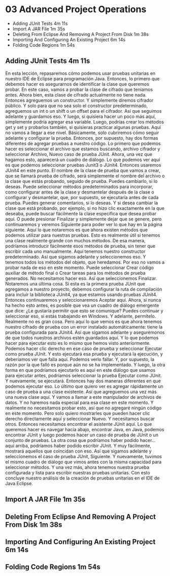 # 03 Advanced Project Operations

* Adding JUnit Tests 4m 11s
* Import A JAR File 1m 35s
* Deleting From Eclipse And Removing A Project From Disk 1m 38s
* Importing And Configuring An Existing Project 6m 14s
* Folding Code Regions 1m 54s

## Adding JUnit Tests 4m 11s

En esta lección, repasaremos cómo podemos usar pruebas unitarias en nuestro IDE de Eclipse para programación Java. Entonces, lo primero que debemos hacer es asegurarnos de identificar la clase que queremos probar. En este caso, vamos a probar la clase de cifrado que teníamos antes. Ahora bien, esta clase de cifrado actualmente no tiene nada. Entonces agreguemos un constructor. Y simplemente diremos cifrador público. Y solo para que no sea solo el constructor predeterminado, agreguemos un int o un shift o un offset para el cifrador. Así que seguimos adelante y guardamos eso. Y luego, si quisiera hacer un poco más aquí, simplemente podría agregar esa variable. Luego, podrías crear los métodos get y set y probarlos también, si quisieras practicar algunas pruebas. Aquí no vamos a llegar a ese nivel. Básicamente, solo cubriremos cómo seguir adelante y configurar la prueba. Entonces, por supuesto, hay dos formas diferentes de agregar pruebas a nuestro código. Lo primero que podemos hacer es seleccionar el archivo que estamos buscando, archivo cifrador y seleccionar Archivo, Nuevo caso de prueba JUnit. Ahora, una vez que hagamos esto, aparecerá un cuadro de diálogo. Lo que podemos ver aquí es que podemos seleccionar pruebas Junit3 o JUnit4. Entonces usaremos JUnit4 en este punto. El nombre de la clase de prueba que vamos a crear, que se llamará prueba de cifrado, será simplemente el nombre del archivo o la clase que estás probando, seguido de prueba. Puedes cambiarlo, si lo deseas. Puede seleccionar métodos predeterminados para incorporar, como configurar antes de la clase y desmantelar después de la clase o configurar y desmantelar, que, por supuesto, se ejecutaría antes de cada prueba. Puedes generar comentarios, si lo deseas. Y si desea cambiar la clase que está probando, por ejemplo, si no hizo clic exactamente en la que deseaba, puede buscar fácilmente la clase específica que desea probar aquí. O puede presionar Finalizar y simplemente dejar que se genere, pero continuaremos y veremos Siguiente para poder ver lo que hay en la página siguiente. Aquí lo que notaremos es que ahora existen métodos que podemos utilizar para nuestras pruebas. Esto es realmente útil si tenemos una clase realmente grande con muchos métodos. De esa manera, podríamos introducir fácilmente esos métodos de prueba, sin tener que escribir cada uno manualmente. Aquí tenemos nuestro constructor predeterminado. Así que sigamos adelante y seleccionemos eso. Y tenemos todos los métodos del objeto, que heredamos. Por eso no vamos a probar nada de eso en este momento. Puede seleccionar Crear código auxiliar de método final o Crear tareas para los métodos de prueba generados. No necesitamos hacer eso. Así que seleccionemos Finalizar. Notaremos una última cosa. Si esta es la primera prueba JUnit que agregamos a nuestro proyecto, debemos configurar la ruta de compilación para incluir la biblioteca JUnit4, ya que estamos usando pruebas JUnit4. Entonces continuaremos y seleccionaremos Aceptar aquí. Ahora, si nunca ha hecho esto antes, es posible que vea un cuadro de diálogo emergente que dice: ¿Le gustaría permitir que esto se comunique? Puedes continuar y seleccionar eso, si estás trabajando en Windows. Y adelante, permítelo. Realmente no es gran cosa. Pero aquí lo que vemos es que ahora tenemos nuestro cifrado de prueba con un error instalado automáticamente: tiene la prueba configurada para JUnit4. Así que sigamos adelante y asegurémonos de que todos nuestros archivos estén guardados aquí. Y lo que podemos hacer para ejecutar esto es lo mismo que hemos visto anteriormente. Podemos hacer clic derecho en ese caso de prueba y seleccionar Ejecutar como prueba JUnit. Y esto ejecutará esa prueba y ejecutará la ejecución, y deberíamos ver que falla aquí. Podemos verlo fallar. Y, por supuesto, la razón por la que falló es porque aún no se ha implementado. Y luego, la otra forma en que podríamos ejecutarlo es aquí en este diálogo que usamos para ejecutar antes, podríamos seleccionar la prueba Ejecutar como JUnit. Y nuevamente, se ejecutará. Entonces hay dos maneras diferentes en que podemos ejecutar eso. Lo último que quiero ver es agregar rápidamente un caso de prueba a una clase existente. Así que agreguemos una vez más una nueva clase aquí. Y vamos a llamar a este manipulador de archivos de datos. Y no haremos nada especial para esa clase en este momento. Y realmente no necesitamos probar esto, así que no agregaré ningún código en este momento. Pero solo quiero mostrarles que pueden hacer clic derecho directamente aquí y seleccionar Nuevo. Y necesitamos buscar otros. Entonces necesitamos encontrar el asistente JUnit aquí. Lo que queremos hacer es navegar hacia abajo, encontrar Java, en Java, podemos encontrar JUnit y luego podemos hacer un caso de prueba de JUnit o un conjunto de pruebas. La otra cosa que podríamos haber podido hacer... aquí arriba, podríamos haber podido escribir JUnit. Y muy fácilmente, mostrará aquellos que coincidan con eso. Así que sigamos adelante y seleccionemos el caso de prueba JUnit, Siguiente. Y nuevamente, tuvimos el mismo cuadro de diálogo que vimos antes con la misma capacidad para seleccionar métodos. Y una vez más, ahora tenemos nuestra prueba configurada y lista para escribir nuestras pruebas unitarias. Con esto concluye nuestro análisis de la creación de pruebas unitarias en el IDE de Java Eclipse.
## Import A JAR File 1m 35s
## Deleting From Eclipse And Removing A Project From Disk 1m 38s
## Importing And Configuring An Existing Project 6m 14s
## Folding Code Regions 1m 54s

